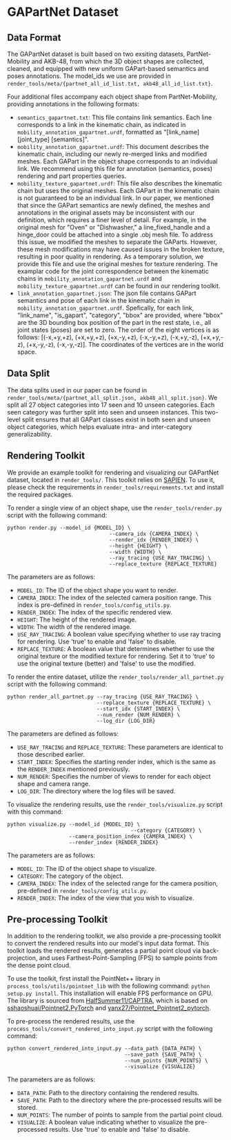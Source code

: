 # GAPartNet Dataset

## Data Format

The GAPartNet dataset is built based on two exsiting datasets, PartNet-Mobility and AKB-48, from which the 3D object shapes are collected, cleaned, and equipped with new uniform GAPart-based semantics and poses annotations. The model_ids we use are provided in `render_tools/meta/{partnet_all_id_list.txt, akb48_all_id_list.txt}`.

Four additional files accompany each object shape from PartNet-Mobility, providing annotations in the following formats:

- `semantics_gapartnet.txt`: This file contains link semantics. Each line corresponds to a link in the kinematic chain, as indicated in `mobility_annotation_gapartnet.urdf`, formatted as "[link_name] [joint_type] [semantics]".
- `mobility_annotation_gapartnet.urdf`: This document describes the kinematic chain, including our newly re-merged links and modified meshes. Each GAPart in the object shape corresponds to an individual link. We recommend using this file for annotation (semantics, poses) rendering and part properties queries.
- `mobility_texture_gapartnet.urdf`: This file also describes the kinematic chain but uses the original meshes. Each GAPart in the kinematic chain is not guaranteed to be an individual link. In our paper, we mentioned that since the GAPart semantics are newly defined, the meshes and annotations in the original assets may be inconsistent with our definition, which requires a finer level of detail. For example, in the original mesh for "Oven" or "Dishwasher," a line_fixed_handle and a hinge_door could be attached into a single .obj mesh file. To address this issue, we modified the meshes to separate the GAParts. However, these mesh modifications may have caused issues in the broken texture, resulting in poor quality in rendering. As a temporary solution, we provide this file and use the original meshes for texture rendering. The examplar code for the joint correspondence between the kinematic chains in `mobility_annotation_gapartnet.urdf` and `mobility_texture_gapartnet.urdf` can be found in our rendering toolkit.
- `link_annotation_gapartnet.json`: The json file contains GAPart semantics and pose of each link in the kinematic chain in `mobility_annotation_gapartnet.urdf`. Spefically, for each link, "link_name", "is_gapart", "category", "bbox" are provided, where "bbox" are the 3D bounding box position of the part in the rest state, i.e., all joint states (poses) are set to zero. The order of the eight vertices is as follows: [(-x,+y,+z), (+x,+y,+z), (+x,-y,+z), (-x,-y,+z), (-x,+y,-z), (+x,+y,-z), (+x,-y,-z), (-x,-y,-z)]. The coordinates of the vertices are in the world space.

## Data Split

The data splits used in our paper can be found in `render_tools/meta/{partnet_all_split.json, akb48_all_split.json}`. We split all 27 object categories into 17 seen and 10 unseen categories. Each seen category was further split into seen and unseen instances. This two-level split ensures that all GAPart classes exist in both seen and unseen object categories, which helps evaluate intra- and inter-category generalizability.

## Rendering Toolkit

We provide an example toolkit for rendering and visualizing our GAPartNet dataset, located in `render_tools/`. This toolkit relies on [SAPIEN](https://github.com/haosulab/SAPIEN). To use it, please check the requirements in `render_tools/requirements.txt` and install the required packages.

To render a single view of an object shape, use the `render_tools/render.py` script with the following command:

```
python render.py --model_id {MODEL_ID} \
								 --camera_idx {CAMERA_INDEX} \
								 --render_idx {RENDER_INDEX} \
								 --height {HEIGHT} \
								 --width {WIDTH} \
								 --ray_tracing {USE_RAY_TRACING} \
								 --replace_texture {REPLACE_TEXTURE}
```

The parameters are as follows:

- `MODEL_ID`: The ID of the object shape you want to render.
- `CAMERA_INDEX`: The index of the selected camera position range. This index is pre-defined in `render_tools/config_utils.py`.
- `RENDER_INDEX`: The index of the specific rendered view.
- `HEIGHT`: The height of the rendered image.
- `WIDTH`: The width of the rendered image.
- `USE_RAY_TRACING`: A boolean value specifying whether to use ray tracing for rendering. Use 'true' to enable and 'false' to disable.
- `REPLACE_TEXTURE`: A boolean value that determines whether to use the original texture or the modified texture for rendering. Set it to 'true' to use the original texture (better) and 'false' to use the modified.

To render the entire dataset, utilize the `render_tools/render_all_partnet.py` script with the following command:

``````shell
python render_all_partnet.py --ray_tracing {USE_RAY_TRACING} \
                             --replace_texture {REPLACE_TEXTURE} \
                             --start_idx {START_INDEX} \
                             --num_render {NUM_RENDER} \
                             --log_dir {LOG_DIR}

``````

The parameters are defined as follows:

- `USE_RAY_TRACING` and `REPLACE_TEXTURE`: These parameters are identical to those described earlier.
- `START_INDEX`: Specifies the starting render index, which is the same as the `RENDER_INDEX` mentioned previously.
- `NUM_RENDER`: Specifies the number of views to render for each object shape and camera range.
- `LOG_DIR`: The directory where the log files will be saved.

To visualize the rendering results, use the `render_tools/visualize.py` script with this command:

```shell
python visualize.py --model_id {MODEL_ID} \
										--category {CATEGORY} \
                    --camera_position_index {CAMERA_INDEX} \
                    --render_index {RENDER_INDEX}
```

The parameters are as follows:

- `MODEL_ID`: The ID of the object shape to visualize.
- `CATEGORY`: The category of the object.
- `CAMERA_INDEX`: The index of the selected range for the camera position, pre-defined in `render_tools/config_utils.py`.
- `RENDER_INDEX`: The index of the view that you wish to visualize.


## Pre-processing Toolkit

In addition to the rendering toolkit, we also provide a pre-processing toolkit to convert the rendered results into our model's input data format. This toolkit loads the rendered results, generates a partial point cloud via back-projection, and uses Farthest-Point-Sampling (FPS) to sample points from the dense point cloud.

To use the toolkit, first install the PointNet++ library in `process_tools/utils/pointnet_lib` with the following command: `python setup.py install`. This installation will enable FPS performance on GPU. The library is sourced from [HalfSummer11/CAPTRA](https://github.com/HalfSummer11/CAPTRA), which is based on [sshaoshuai/Pointnet2.PyTorch](https://github.com/sshaoshuai/Pointnet2.PyTorch) and [yanx27/Pointnet_Pointnet2_pytorch](https://github.com/yanx27/Pointnet_Pointnet2_pytorch).

To pre-process the rendered results, use the `process_tools/convert_rendered_into_input.py` script with the following command:

```shell
python convert_rendered_into_input.py --data_path {DATA_PATH} \
                                      --save_path {SAVE_PATH} \
                                      --num_points {NUM_POINTS} \
                                      --visualize {VISUALIZE}
```

The parameters are as follows:

- `DATA_PATH`: Path to the directory containing the rendered results.
- `SAVE_PATH`: Path to the directory where the pre-processed results will be stored.
- `NUM_POINTS`: The number of points to sample from the partial point cloud.
- `VISUALIZE`: A boolean value indicating whether to visualize the pre-processed results. Use 'true' to enable and 'false' to disable.

